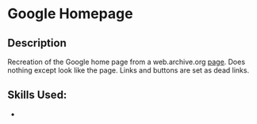 # Google Homepage
## Description
Recreation of the Google home page from a web.archive.org [page](https://web.archive.org/web/20191130234759/https://www.google.com/). Does nothing except look like the page. Links and buttons are set as dead links.

## Skills Used:
* 